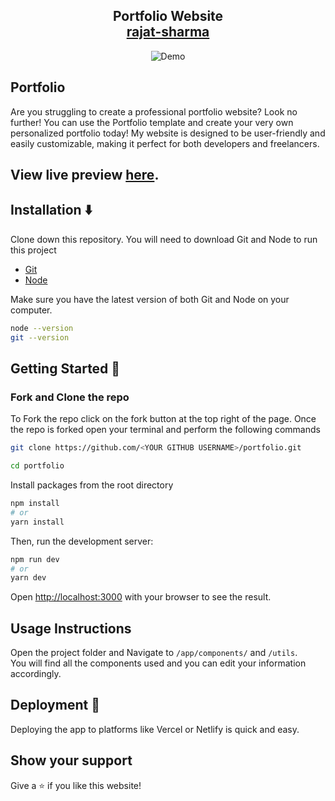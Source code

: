 <h2 align="center">
  Portfolio Website<br/>
  <a href="https://rajatsharma-portfolio.vercel.app/" target="_blank">rajat-sharma</a>
</h2>
<div align="center">
  <img alt="Demo" src="../Portfolio/public/image/portfolio-ss.png" />
</div>

## Portfolio

Are you struggling to create a professional portfolio website? Look no further! You can use the Portfolio template and create your very own personalized portfolio today! My website is designed to be user-friendly and easily customizable, making it perfect for both developers and freelancers.

## View live preview [here](https://rajatsharma-portfolio.vercel.app/).


## Installation :arrow_down:

Clone down this repository. You will need to download Git and Node to run this project

- [Git](https://git-scm.com/downloads)
- [Node](https://nodejs.org/en/download/)

Make sure you have the latest version of both Git and Node on your computer.

```bash
node --version
git --version
```
## Getting Started :dart:

### Fork and Clone the repo

To Fork the repo click on the fork button at the top right of the page. Once the repo is forked open your terminal and perform the following commands

```bash
git clone https://github.com/<YOUR GITHUB USERNAME>/portfolio.git

cd portfolio
```

Install packages from the root directory

```bash
npm install
# or
yarn install
```

Then, run the development server:

```bash
npm run dev
# or
yarn dev
```

Open [http://localhost:3000](http://localhost:3000) with your browser to see the result.


## Usage Instructions

Open the project folder and Navigate to `/app/components/` and `/utils`. <br/>
You will find all the components used and you can edit your information accordingly.

## Deployment :rocket:

Deploying the app to platforms like Vercel or Netlify is quick and easy.

## Show your support

Give a ⭐ if you like this website!

